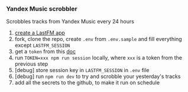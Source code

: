 ### Yandex Music scrobbler

Scrobbles tracks from Yandex Music every 24 hours

1. [create a LastFM app](https://www.last.fm/api/account/create)
2. fork, clone the repo, create `.env` from `.env.sample` and fill everything except `LASTFM_SESSION`
3. get a `token` from this [doc](https://www.last.fm/api/authspec#_3-1-request-authorization-from-the-user)
4. run `TOKEN=xxx npm run session` locally, where `xxx` is a token from the previous step
5. [debug] store session key in `LASTFM_SESSION` in `.env` file
6. [debug] run `npm run dev` to try and scrobble your yesterday's tracks
7. add all the secrets to the github, to make it run on schedule